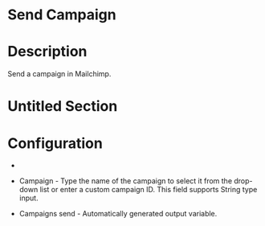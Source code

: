 ﻿# Send Campaign

# Description

Send a campaign in Mailchimp.

# Untitled Section

# Configuration

* 
* Campaign - Type the name of the campaign to select it from the drop-down list or enter a custom campaign ID. This field supports String type input.





* Campaigns send - Automatically generated output variable.
